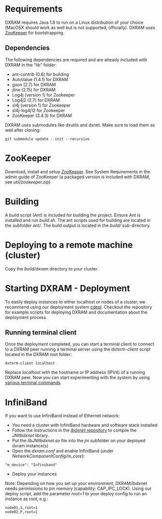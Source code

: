 # Requirements
DXRAM requires Java 1.8 to run on a Linux distribution of your choice
(MacOSX should work as well but is not supported, officially).
DXRAM uses [ZooKeeper](https://zookeeper.apache.org/) for bootstrapping.

## Dependencies
The following dependencies are required and are already included with
DXRAM in the "lib" folder:
* ant-contrib (0.6) for building
* AutoValue (1.4.1) for DXRAM
* gson (2.7) for DXRAM
* jline (2.15) for DXRAM
* Log4j (version 1) for Zookeeper
* Log4j2 (2.7) for DXRAM
* sl4j (version 1) for Zookeeper
* sl4j-log4j12 for Zookeeper
* ZooKeeper (3.4.3) for DXRAM

DXRAM uses submodules like dxutils and dxnet. Make sure to load them as well after cloning:
```
git submodule update --init --recursive
```

# ZooKeeper
Download, install and setup [ZooKeeper](https://zookeeper.apache.org/).
See System Requirements in the admin guide of ZooKeeper (a packaged
version is included with DXRAM, see *util/zookeeper.zip*)

# Building
A build script (Ant) is included for building the project. Ensure Ant
is installed and run *build.sh*. The ant scripts used for building are
located in the subfolder *ant/*. The build output is located in
the *build/* sub-directory.

# Deploying to a remote machine (cluster)
Copy the *build/dxram* directory to your cluster.

# Starting DXRAM - Deployment
To easily deploy instances to either localhost or nodes of a cluster,
we recommend using our deployment system
[cdepl](https://github.com/hhu-bsinfo/cdepl). Checkout the repository
for example scripts for deploying DXRAM and documentation about the
deployment process.

## Running terminal client
Once the deployment completed, you can start a terminal client to
connect to a DXRAM peer running a terminal server using the
*dxterm-client* script located in the DXRAM root folder:
```
dxterm-client localhost
```

Replace *localhost* with the hostname or IP address (IPV4) of a
running DXRAM peer. Now you can start experimenting with the system
by using [various terminal commands](Terminal.md).

# InfiniBand
If you want to use InfiniBand instead of Ethernet network:
* You need a cluster with InfiniBand hardware and software stack
installed
* Follow the instructions in the
[*ibdxnet* repository](https://github.com/hhu-bsinfo/ibdxnet) to
compile the *JNIIbdxnet* library.
* Put the *libJNIIbdxnet.so* file into the *jni* subfolder on your
deployed dxram instance(s)
* Open the *dxram.conf* and enable InfiniBand
(under *NetworkComponentConfig/m_core*):
```
"m_device": "Infiniband"
```
* Deploy your instances

Note: Depending on how you set up your environment, DXRAM/Ibdxnet needs
permissions to pin memory (capability: CAP_IPC_LOCK). Using our deploy
script, add the parameter *root=1* to your deploy config to run an
instance as root, e.g.:
```
node01,S,root=1
node02,P,root=1
```
